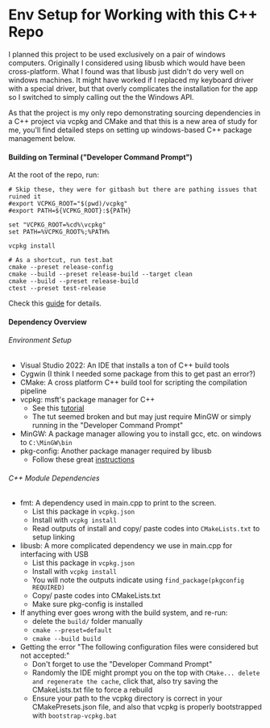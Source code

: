 # Env Setup for Working with this C++ Repo

I planned this project to be used exclusively on a pair of windows computers.  Originally I considered using libusb which would have been cross-platform.  What I found was that libusb just didn't do very well on windows machines.  It might have worked if I replaced my keyboard driver with a special driver, but that overly complicates the installation for the app so I switched to simply calling out the the Windows API.

As that the project is my only repo demonstrating sourcing dependencies in a C++ project via vcpkg and CMake and that this is a new area of study for me, you'll find detailed steps on setting up windows-based C++ package management below.


#### Building on Terminal ("Developer Command Prompt")

At the root of the repo, run:
```
# Skip these, they were for gitbash but there are pathing issues that ruined it
#export VCPKG_ROOT="$(pwd)/vcpkg"
#export PATH=${VCPKG_ROOT}:${PATH}

set "VCPKG_ROOT=%cd%\vcpkg"
set PATH=%VCPKG_ROOT%;%PATH%

vcpkg install

# As a shortcut, run test.bat
cmake --preset release-config
cmake --build --preset release-build --target clean
cmake --build --preset release-build
ctest --preset test-release
```

Check this [guide](https://martin-fieber.de/blog/cmake-presets/#build-preset) for details.

#### Dependency Overview

###### Environment Setup
- Visual Studio 2022: An IDE that installs a ton of C++ build tools
- Cygwin (I think I needed some package from this to get past an error?)
- CMake: A cross platform C++ build tool for scripting the compilation pipeline
- vcpkg: msft's package manager for C++
  - See this [tutorial](https://learn.microsoft.com/en-us/vcpkg/get_started/get-started?pivots=shell-cmd)
  - The tut seemed broken and but may just require MinGW or simply running in the "Developer Command Prompt"
- MinGW: A package manager allowing you to install gcc, etc. on windows to `C:\MinGW\bin`
- pkg-config: Another package manager required by libusb
  - Follow these great [instructions](https://stackoverflow.com/a/22363820)

###### C++ Module Dependencies
- fmt: A dependency used in main.cpp to print to the screen.
  - List this package in `vcpkg.json`
  - Install with `vcpkg install`
  - Read outputs of install and copy/ paste codes into `CMakeLists.txt` to setup linking
- libusb: A more complicated dependency we use in main.cpp for interfacing with USB
  - List this package in `vcpkg.json`
  - Install with `vcpkg install`
  - You will note the outputs indicate using `find_package(pkgconfig REQUIRED)`
  - Copy/ paste codes into CMakeLists.txt
  - Make sure pkg-config is installed
- If anything ever goes wrong with the build system, and re-run:
  - delete the `build/` folder manually
  - `cmake --preset=default`
  - `cmake --build build`
- Getting the error "The following configuration files were considered but not accepted:"
  - Don't forget to use the "Developer Command Prompt"
  - Randomly the IDE might prompt you on the top with `CMake... delete and regenerate the cache`, click that, also try saving the CMakeLists.txt file to force a rebuild
  - Ensure your path to the vcpkg directory is correct in your CMakePresets.json file, and also that vcpkg is properly bootstrapped with `bootstrap-vcpkg.bat`
